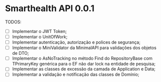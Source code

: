 # Smarthealth API 0.0.1

TODOS:
- [ ] Implementar o JWT Token;
- [ ] Implementar o UnitOfWork;
- [ ] Implementar autenticação, autorização e polices de segurança;
- [ ] Implementar o MiniValidator da MinimalAPI para validações dos objetos de DTO;
- [ ] Implementar o AsNoTracking no método Find do RepositoryBase com TPrimaryKey genérica para o EF não dar lock na entidade de pesquisa;
- [ ] Implementar as classes de excessão da camada de Application e Data;
- [ ] Implementar a validação e notificação das classes de Domínio;
